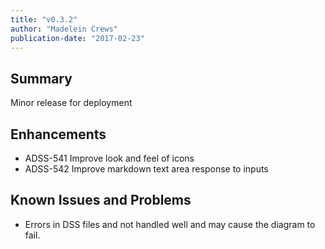 ```yaml
---
title: "v0.3.2"
author: "Madelein Crews"
publication-date: "2017-02-23"
---
```


## Summary

Minor release for deployment 

## Enhancements

- ADSS-541 Improve look and feel of icons
- ADSS-542 Improve markdown text area response to inputs

## Known Issues and Problems

- Errors in DSS files and not handled well and may cause the diagram to fail. 




